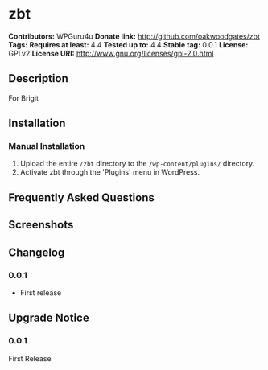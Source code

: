 # zbt #
**Contributors:**      WPGuru4u
**Donate link:**       http://github.com/oakwoodgates/zbt
**Tags:**
**Requires at least:** 4.4
**Tested up to:**      4.4
**Stable tag:**        0.0.1
**License:**           GPLv2
**License URI:**       http://www.gnu.org/licenses/gpl-2.0.html

## Description ##

For Brigit

## Installation ##

### Manual Installation ###

1. Upload the entire `/zbt` directory to the `/wp-content/plugins/` directory.
2. Activate zbt through the 'Plugins' menu in WordPress.

## Frequently Asked Questions ##


## Screenshots ##


## Changelog ##

### 0.0.1 ###
* First release

## Upgrade Notice ##

### 0.0.1 ###
First Release
